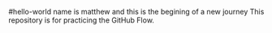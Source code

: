 #hello-world name is matthew and this is the begining of a new journey 
This repository is for practicing the GitHub Flow.
